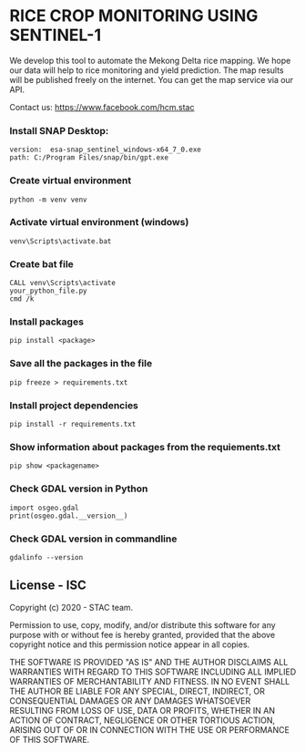# RICE CROP MONITORING USING SENTINEL-1
We develop this tool to automate the Mekong Delta rice mapping. We hope our data will help to rice monitoring and yield prediction. The map results will be published freely on the internet. You can get the map service via our API. 

Contact us: https://www.facebook.com/hcm.stac


### Install SNAP Desktop:
    version:  esa-snap_sentinel_windows-x64_7_0.exe
    path: C:/Program Files/snap/bin/gpt.exe
    

### Create virtual environment
    python -m venv venv

### Activate virtual environment (windows)
    venv\Scripts\activate.bat


### Create bat file
    CALL venv\Scripts\activate
    your_python_file.py
    cmd /k
    
### Install packages
    pip install <package>
    
### Save all the packages in the file
    pip freeze > requirements.txt
   
### Install project dependencies
    pip install -r requirements.txt
 
### Show information about packages from the requiements.txt
    pip show <packagename>
    
    
### Check GDAL version in Python
    import osgeo.gdal
    print(osgeo.gdal.__version__)
	
### Check GDAL version in commandline	
	gdalinfo --version
    
    
    
## License - ISC

Copyright (c) 2020 - STAC team.

Permission to use, copy, modify, and/or distribute this software for any purpose
with or without fee is hereby granted, provided that the above copyright notice
and this permission notice appear in all copies.

THE SOFTWARE IS PROVIDED "AS IS" AND THE AUTHOR DISCLAIMS ALL WARRANTIES WITH
REGARD TO THIS SOFTWARE INCLUDING ALL IMPLIED WARRANTIES OF MERCHANTABILITY AND
FITNESS. IN NO EVENT SHALL THE AUTHOR BE LIABLE FOR ANY SPECIAL, DIRECT,
INDIRECT, OR CONSEQUENTIAL DAMAGES OR ANY DAMAGES WHATSOEVER RESULTING FROM LOSS
OF USE, DATA OR PROFITS, WHETHER IN AN ACTION OF CONTRACT, NEGLIGENCE OR OTHER
TORTIOUS ACTION, ARISING OUT OF OR IN CONNECTION WITH THE USE OR PERFORMANCE OF
THIS SOFTWARE.
